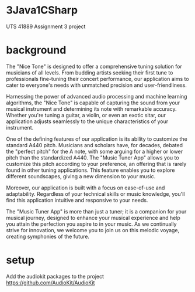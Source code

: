 # 3Java1CSharp
UTS 41889 Assignment 3 project

# background
The "Nice Tone" is designed to offer a comprehensive tuning solution for musicians of all levels. From budding artists seeking their first tune to professionals fine-tuning their concert performance, our application aims to cater to everyone's needs with unmatched precision and user-friendliness.

Harnessing the power of advanced audio processing and machine learning algorithms, the "Nice Tone" is capable of capturing the sound from your musical instrument and determining its note with remarkable accuracy. Whether you're tuning a guitar, a violin, or even an exotic sitar, our application adjusts seamlessly to the unique characteristics of your instrument.

One of the defining features of our application is its ability to customize the standard A440 pitch. Musicians and scholars have, for decades, debated the "perfect pitch" for the A note, with some arguing for a higher or lower pitch than the standardized A440. The "Music Tuner App" allows you to customize this pitch according to your preference, an offering that is rarely found in other tuning applications. This feature enables you to explore different soundscapes, giving a new dimension to your music.

Moreover, our application is built with a focus on ease-of-use and adaptability. Regardless of your technical skills or music knowledge, you'll find this application intuitive and responsive to your needs.

The "Music Tuner App" is more than just a tuner; it is a companion for your musical journey, designed to enhance your musical experience and help you attain the perfection you aspire to in your music. As we continually strive for innovation, we welcome you to join us on this melodic voyage, creating symphonies of the future.

# setup
Add the audiokit packages to the project
https://github.com/AudioKit/AudioKit

